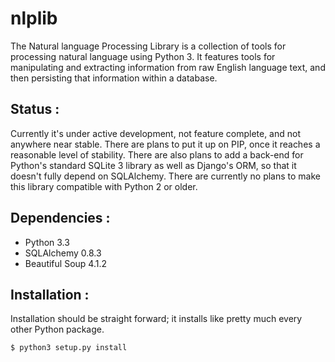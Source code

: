 nlplib
======

The Natural language Processing Library is a collection of tools for processing
natural language using Python 3. It features tools for manipulating and
extracting information from raw English language text, and then persisting that
information within a database.

## Status :
Currently it's under active development, not feature complete, and not anywhere
near stable. There are plans to put it up on PIP, once it reaches a reasonable
level of stability. There are also plans to add a back-end for Python's
standard SQLite 3 library as well as Django's ORM, so that it doesn't fully
depend on SQLAlchemy. There are currently no plans to make this library
compatible with Python 2 or older.

## Dependencies :
* Python 3.3
* SQLAlchemy 0.8.3
* Beautiful Soup 4.1.2

## Installation :
Installation should be straight forward; it installs like pretty much every
other Python package.

```bash
$ python3 setup.py install
```
